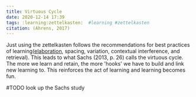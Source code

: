 ```yaml
---
title: Virtuous Cycle
date: 2020-12-14 17:39
tags: :learning:zettelkasten:  #learning #zettelkasten
citation: (Ahrens, 2017)
---
```

Just using the zettelkasten follows the recommendations for best practices of learning([elaboration](202012131810.md), spacing, variation, contextual interference, and retrieval). This leads to what Sachs (2013, p. 26) calls the virtuous cycle. The more we learn and retain, the more 'hooks' we have to build and link new learning to. This reinforces the act of learning and learning becomes fun. 

#TODO look up the Sachs study
